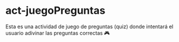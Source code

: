 # act-juegoPreguntas
Esta es una actividad de juego de preguntas (quiz) donde intentará el usuario adivinar las preguntas correctas 🎮
